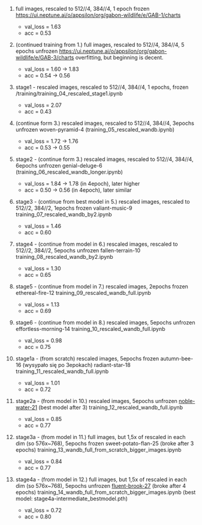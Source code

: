 1. full images, rescaled to 512//4, 384//4, 1 epoch frozen https://ui.neptune.ai/o/appsilon/org/gabon-wildlife/e/GAB-1/charts
   * val_loss = 1.63
   * acc = 0.53

2. (continued training from 1.) full images, rescaled to 512//4, 384//4, 5 epochs unfrozen https://ui.neptune.ai/o/appsilon/org/gabon-wildlife/e/GAB-3/charts
overfitting, but beginning is decent.
   * val_loss = 1.60 -> 1.83
   * acc = 0.54 -> 0.56

3. stage1 - rescaled images, rescaled to 512//4, 384//4, 1 epochs, frozen /training/training_04_rescaled_stage1.ipynb
   * val_loss = 2.07
   * acc = 0.43 

4. (continue form 3.) rescaled images, rescaled to 512//4, 384//4, 3epochs unfrozen woven-pyramid-4 (training_05_rescaled_wandb.ipynb)
   * val_loss = 1.72 -> 1.76
   * acc = 0.53 -> 0.55

5. stage2 - (continue form 3.) rescaled images, rescaled to 512//4, 384//4, 6epochs unfrozen genial-deluge-6 (training_06_rescaled_wandb_longer.ipynb)
   * val_loss = 1.84 -> 1.78 (in 4epoch), later higher
   * acc = 0.50 -> 0.56 (in 4epoch), later similar

6. stage3 - (continue from best model in 5.) rescaled images, rescaled to 512//2, 384//2, 1epochs frozen valiant-music-9 training_07_rescaled_wandb_by2.ipynb
   * val_loss = 1.46
   * acc =  0.60

7. stage4 - (continue from model in 6.) rescaled images, rescaled to 512//2, 384//2, 5epochs unfrozen fallen-terrain-10 training_08_rescaled_wandb_by2.ipynb
   * val_loss = 1.30
   * acc =  0.65

8. stage5 - (continue from model in 7.) rescaled images, 2epochs frozen ethereal-fire-12 training_09_rescaled_wandb_full.ipynb
   * val_loss = 1.13
   * acc =  0.69

9. stage6 - (continue from model in 8.) rescaled images, 5epochs unfrozen effortless-morning-14 training_10_rescaled_wandb_full.ipynb
   * val_loss = 0.98
   * acc =  0.75

10. stage1a - (from scratch) rescaled images, 5epochs frozen autumn-bee-16 (wysypało się po 3epokach) radiant-star-18 training_11_rescaled_wandb_full.ipynb
    * val_loss = 1.01
    * acc =  0.72

11. stage2a - (from model in 10.) rescaled images, 5epochs unfrozen [noble-water-21](https://app.wandb.ai/jedrzej/gabon/runs/19wnwr2w) (best model after 3) training_12_rescaled_wandb_full.ipynb
    * val_loss = 0.85
    * acc = 0.77

12. stage3a - (from model in 11.) full images, but 1,5x of rescaled in each dim (so 576x~768), 5epochs frozen sweet-potato-flan-25 (broke after 3 epochs) training_13_wandb_full_from_scratch_bigger_images.ipynb
    * val_loss = 0.84
    * acc = 0.77

13. stage4a - (from model in 12.) full images, but 1,5x of rescaled in each dim (so 576x~768), 5epochs unfrozen [fluent-brook-27](https://app.wandb.ai/jedrzej/gabon/runs/yhcil4dn) (broke after 4 epochs) training_14_wandb_full_from_scratch_bigger_images.ipynb (best model: stage4a-intermediate_bestmodel.pth)
    * val_loss = 0.72
    * acc = 0.80
